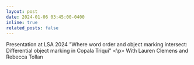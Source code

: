 ```yaml
---
layout: post
date: 2024-01-06 03:45:00-0400
inline: true
related_posts: false
---
```


Presentation at LSA 2024
"Where word order and object marking intersect: Differential object marking in Copala Triqui" <\p>
With Lauren Clemens and Rebecca Tollan
